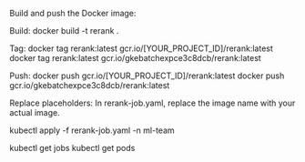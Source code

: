 Build and push the Docker image:

Build: docker build -t rerank .

Tag: docker tag rerank:latest gcr.io/[YOUR_PROJECT_ID]/rerank:latest
docker tag rerank:latest gcr.io/gkebatchexpce3c8dcb/rerank:latest

Push: docker push gcr.io/[YOUR_PROJECT_ID]/rerank:latest
docker push gcr.io/gkebatchexpce3c8dcb/rerank:latest

Replace placeholders:
In rerank-job.yaml, replace the image name with your actual image.

kubectl apply -f rerank-job.yaml -n ml-team

kubectl get jobs 
kubectl get pods
